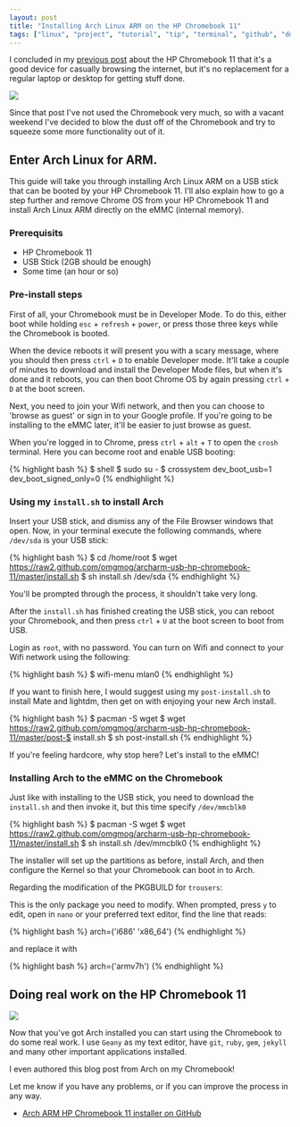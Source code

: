 ```yaml
---
layout: post
title: "Installing Arch Linux ARM on the HP Chromebook 11"
tags: ["linux", "project", "tutorial", "tip", "terminal", "github", "downloads", "chromebook"]
---
```


I concluded in my [previous post](/post/hands-on-with-the-hp-chromebook-11/) about the HP Chromebook 11 that it's a good device for casually browsing the internet, but it's no replacement for a regular laptop or desktop for getting stuff done.

![](http://f.cl.ly/items/3q1u210U3f0B3t260D0y/IMG_20140210_150652.jpg)

Since that post I've not used the Chromebook very much, so with a vacant weekend I've decided to blow the dust off of the Chromebook and try to squeeze some more functionality out of it.

<!-- more -->

## Enter Arch Linux for ARM.

This guide will take you through installing Arch Linux ARM on a USB stick that can be booted by your HP Chromebook 11. I'll also explain how to go a step further and remove Chrome OS from your HP Chromebook 11 and install Arch Linux ARM directly on the eMMC (internal memory).

### Prerequisits
- HP Chromebook 11
- USB Stick (2GB should be enough)
- Some time (an hour or so)

### Pre-install steps
First of all, your Chromebook must be in Developer Mode. To do this, either boot while holding `esc` + `refresh` + `power`, or press those three keys while the Chromebook is booted.

When the device reboots it will present you with a scary message, where you should then press `ctrl` + `D` to enable Developer mode. It'll take a couple of minutes to download and install the Developer Mode files, but when it's done and it reboots, you can then boot Chrome OS by again pressing `ctrl` + `D` at the boot screen.

Next, you need to join your Wifi network, and then you can choose to 'browse as guest' or sign in to your Google profile. If you're going to be installing to the eMMC later, it'll be easier to just browse as guest.

When you're logged in to Chrome, press `ctrl` + `alt` + `T` to open the `crosh` terminal. Here you can become root and enable USB booting:

{% highlight bash %}
$ shell
$ sudo su -
$ crossystem dev_boot_usb=1 dev_boot_signed_only=0
{% endhighlight %}

### Using my `install.sh` to install Arch
Insert your USB stick, and dismiss any of the File Browser windows that open. Now, in your terminal execute the following commands, where `/dev/sda` is your USB stick:

{% highlight bash %}
$ cd /home/root
$ wget https://raw2.github.com/omgmog/archarm-usb-hp-chromebook-11/master/install.sh
$ sh install.sh /dev/sda
{% endhighlight %}

You'll be prompted through the process, it shouldn't take very long.

After the `install.sh` has finished creating the USB stick, you can reboot your Chromebook, and then press `ctrl` + `U` at the boot screen to boot from USB.

Login as `root`, with no password. You can turn on Wifi and connect to your Wifi network using the following:

{% highlight bash %}
$ wifi-menu mlan0
{% endhighlight %}

If you want to finish here, I would suggest using my `post-install.sh` to install Mate and lightdm, then get on with enjoying your new Arch install.

{% highlight bash %}
$ pacman -S wget
$ wget https://raw2.github.com/omgmog/archarm-usb-hp-chromebook-11/master/post-$ install.sh
$ sh post-install.sh
{% endhighlight %}

If you're feeling hardcore, why stop here? Let's install to the eMMC!

### Installing Arch to the eMMC on the Chromebook

Just like with installing to the USB stick, you need to download the `install.sh` and then invoke it, but this time specify `/dev/mmcblk0`

{% highlight bash %}
$ pacman -S wget
$ wget https://raw2.github.com/omgmog/archarm-usb-hp-chromebook-11/master/install.sh
$ sh install.sh /dev/mmcblk0
{% endhighlight %}

The installer will set up the partitions as before, install Arch, and then configure the Kernel so that your Chromebook can boot in to Arch.

Regarding the modification of the PKGBUILD for `trousers`:

This is the only package you need to modify. When prompted, press `y` to edit, open in `nano` or your preferred text editor, find the line that reads:

{% highlight bash %}
arch=('i686' 'x86_64')
{% endhighlight %}

and replace it with

{% highlight bash %}
arch=('armv7h')
{% endhighlight %}

## Doing real work on the HP Chromebook 11

![](http://f.cl.ly/items/2S23121B043m3W3h440Y/IMG_20140211_130139.jpg)

Now that you've got Arch installed you can start using the Chromebook to do some real work. I use `Geany` as my text editor, have `git`, `ruby`, `gem`, `jekyll` and many other important applications installed.

I even authored this blog post from Arch on my Chromebook!

Let me know if you have any problems, or if you can improve the process in any way.

- [Arch ARM HP Chromebook 11 installer on GitHub](https://github.com/omgmog/archarm-usb-hp-chromebook-11/)
